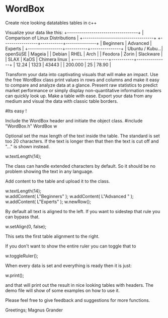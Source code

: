 # WordBox
Create nice looking datatables tables in c++

Visualize your data like this:
+-----------------------------------+
| Comparison of Linux Distributions |
+-----------------------------------+
+-----------------+-----------+---------------+
|       Beginners | Advanced  | Experts       |
+-----------------+-----------+---------------+
| Ubuntu / Kubu...| openSüSE  | Mageia        |
|          Debian | RHEL      | Arch          |
|         Feodora | Zorin     | Slackware     |
|            SLAX | KaOS      | Chimera linux |
+-----------------+-----------+---------------+
| 12.24   | 1323 | 43443 |
| 200.000 |   25 | 78.90 |

Transform your data into captivating visuals that will make an impact. Use the free WordBox class print values in rows and columns and make it easy to compare and analyze data at a glance. Present raw statistics to predict market performance or simply display non-quantitative information readers can quickly look up. Make a table with ease. Export your data from any medium and visual the data with classic table borders.

#Its easy !

Include the WordBox header and initiate the object class.
#include "WordBox.h"
WordBox w

Optional set the max length of the text inside the table.
The standard is set too 20 characters. If the text is longer
then that then the text is cut off and "..." is shown instead.

w.textLength(14);

The class can handle extended characters by default.
So it should be no problem showing the text in any language.

Add content to the table and upload it to the class.

w.textLength(14);	
w.addContent( L"Beginners" );
w.addContent( L"Advanced " );
w.addContent( L"Experts" );
w.newRow();

By default all text is aligned to the left. If you want to
sidestep that rule you can bypass that.

w.setAlign(0, false);

This sets the first table alignment to the right.

If you don't want to show the entire ruler you can toggle that to

w.toggleRuler();

When every data is set and everything is ready then it is just:

w.print();

and that will print out the result in nice looking tables with headers.
The demo file will show of some examples on how to use it. 

Please feel free to give feedback and suggestions for more functions. 

Greetings;
Magnus Grander







